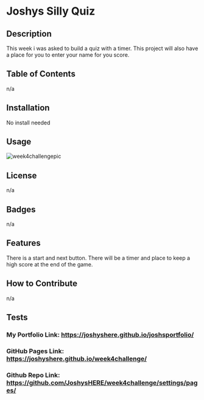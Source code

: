 # Joshys Silly Quiz

## Description
This week i was asked to build a quiz with a timer. This project will also have a place for you to enter your name for you score.
## Table of Contents 
n/a
## Installation
No install needed
## Usage
![week4challengepic](https://github.com/JoshysHERE/week4challenge/assets/141682993/0ae6ac49-24f3-4822-8696-8ec7b7a73eb7)
## License
n/a
## Badges
n/a
## Features
There is a start and next button. There will be a timer and place to keep a high score at the end of the game.
## How to Contribute
n/a
## Tests

### My Portfolio Link:  https://joshyshere.github.io/joshsportfolio/

### GitHub Pages Link:   https://joshyshere.github.io/week4challenge/
### Github Repo Link:  https://github.com/JoshysHERE/week4challenge/settings/pages/
